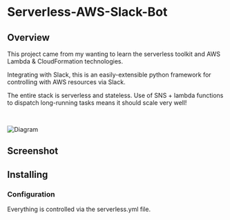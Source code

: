# Serverless-AWS-Slack-Bot

## Overview
This project came from my wanting to learn the serverless toolkit and AWS Lambda & CloudFormation technologies.

Integrating with Slack, this is an easily-extensible python framework for controlling with AWS resources via Slack.

The entire stack is serverless and stateless. Use of SNS + lambda functions to dispatch long-running tasks means it should scale very well!

&nbsp;

![Diagram](https://raw.githubusercontent.com/richstokes/Serverless-AWS-Slack-Bot/master/diagram.png)

## Screenshot

## Installing

### Configuration

Everything is controlled via the serverless.yml file.

